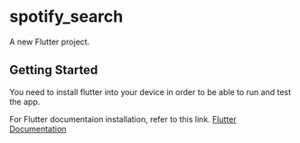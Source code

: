 # spotify_search

A new Flutter project.

## Getting Started

You need to install flutter into your device in order to be able to run and test the app.

For Flutter documentaion installation, refer to this link. [Flutter Documentation]("https://flutter.dev/docs/get-started/install") 
